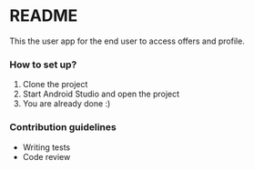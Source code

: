 # README #

This the user app for the end user to access offers and profile.


### How to set up? ###

1. Clone the project
2. Start Android Studio and open the project 
3. You are already done :)

### Contribution guidelines ###

* Writing tests
* Code review